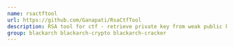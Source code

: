 ```yaml
---
name: rsactftool
url: https://github.com/Ganapati/RsaCtfTool
description: RSA tool for ctf - retrieve private key from weak public key and/or uncipher data.
group: blackarch blackarch-crypto blackarch-cracker
---
```

